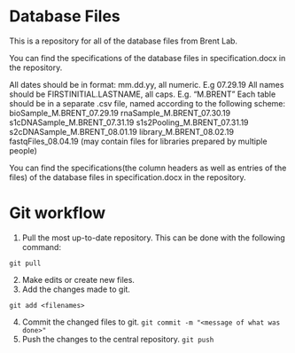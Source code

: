 # Database Files

This is a repository for all of the database files from Brent Lab.

You can find the specifications of the database files in specification.docx in the repository.

All dates should be in format: mm.dd.yy, all numeric. E.g 07.29.19
All names should be FIRSTINITIAL.LASTNAME, all caps. E.g. “M.BRENT”
Each table should be in a separate .csv file, named according to the following scheme:
bioSample_M.BRENT_07.29.19
rnaSample_M.BRENT_07.30.19
s1cDNASample_M.BRENT_07.31.19
s1s2Pooling_M.BRENT_07.31.19
s2cDNASample_M.BRENT_08.01.19
library_M.BRENT_08.02.19
fastqFiles_08.04.19 (may contain files for libraries prepared by multiple people)

You can find the specifications(the column headers as well as entries of the files) of the database files in specification.docx in the repository.

# Git workflow

1. Pull the most up-to-date repository. This can be done with the following command: 

```
git pull
```

2. Make edits or create new files.
3. Add the changes made to git.
```
git add <filenames>
```

4. Commit the changed files to git. `git commit -m "<message of what was done>"`
5. Push the changes to the central repository. `git push`